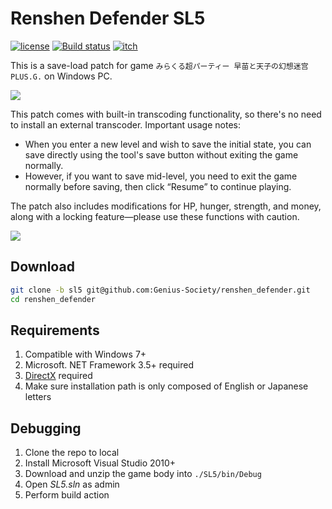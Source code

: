 # Renshen Defender SL5
[![license](https://img.shields.io/github/license/Genius-Society/renshen_defender.svg)](https://github.com/Genius-Society/renshen_defender/blob/master/LICENSE)
[![Build status](https://img.shields.io/badge/build-passing-4dc81f)](https://ci.appveyor.com/project/Genius-Society/Renshen-Defender)
[![itch](https://img.shields.io/badge/release-itch.io-fa5c5c.svg)](https://genius-society.itch.io/renshen-defender-sl5)

This is a save-load patch for game `みらくる超パーティー 早苗と天子の幻想迷宫 PLUS.G.` on Windows PC.

![](https://img.itch.zone/aW1nLzE4OTU4NDA1LnBuZw==/original/nctZzb.png)

This patch comes with built-in transcoding functionality, so there's no need to install an external transcoder. Important usage notes:

- When you enter a new level and wish to save the initial state, you can save directly using the tool's save button without exiting the game normally.
- However, if you want to save mid-level, you need to exit the game normally before saving, then click “Resume” to continue playing.

The patch also includes modifications for HP, hunger, strength, and money, along with a locking feature—please use these functions with caution.

![](https://img.itch.zone/aW1nLzIwNDY4MzQ2LnBuZw==/original/NsJoV7.png)

## Download
```bash
git clone -b sl5 git@github.com:Genius-Society/renshen_defender.git
cd renshen_defender
```

## Requirements
1. Compatible with Windows 7+
2. Microsoft. NET Framework 3.5+ required
3. [DirectX](https://download.microsoft.com/download/1/7/1/1718CCC4-6315-4D8E-9543-8E28A4E18C4C/dxwebsetup.exe) required
4. Make sure installation path is only composed of English or Japanese letters

## Debugging
1. Clone the repo to local
2. Install Microsoft Visual Studio 2010+
3. Download and unzip the game body into `./SL5/bin/Debug`
4. Open _SL5.sln_ as admin
5. Perform build action